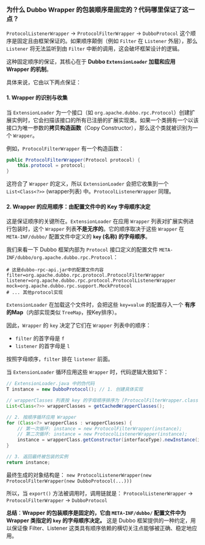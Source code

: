 ### 为什么 Dubbo Wrapper 的包装顺序是固定的？代码哪里保证了这一点？

`ProtocolListenerWrapper` -> `ProtocolFilterWrapper` -> `DubboProtocol` 这个顺序是固定且由框架保证的。如果顺序颠倒（例如 `Filter` 在 `Listener` 外层），那么 `Listener` 将无法监听到由 `Filter` 中断的调用，这会破坏框架设计的逻辑。

这种固定顺序的保证，其核心在于 **Dubbo `ExtensionLoader` 加载和应用 Wrapper 的机制**。

具体来说，它由以下两点保证：

#### 1. Wrapper 的识别与收集

当 `ExtensionLoader` 为一个接口（如 `org.apache.dubbo.rpc.Protocol`）创建扩展实例时，它会扫描该接口的所有已注册的扩展实现类。如果一个类拥有一个以该接口为唯一参数的**拷贝构造函数**（Copy Constructor），那么这个类就被识别为一个 `Wrapper`。

例如，`ProtocolFilterWrapper` 有一个构造函数：
```java
public ProtocolFilterWrapper(Protocol protocol) {
    this.protocol = protocol;
}
```
这符合了 `Wrapper` 的定义，所以 `ExtensionLoader` 会把它收集到一个 `List<Class<?>>` (wrapper列表) 中。`ProtocolListenerWrapper` 同理。

#### 2. Wrapper 的应用顺序：由配置文件中的 Key 字母顺序决定

这是保证顺序的关键所在。`ExtensionLoader` 在应用 `Wrapper` 列表对扩展实例进行包装时，这个 `Wrapper` 列表**不是无序的**。它的顺序取决于这些 `Wrapper` 在 `META-INF/dubbo/` 配置文件中定义的 **`key` (名称) 的字母顺序**。

我们来看一下 Dubbo 框架内部为 `Protocol` 接口定义的配置文件 `META-INF/dubbo/org.apache.dubbo.rpc.Protocol`：

```properties
# 这是dubbo-rpc-api.jar中的配置文件内容
filter=org.apache.dubbo.rpc.protocol.ProtocolFilterWrapper
listener=org.apache.dubbo.rpc.protocol.ProtocolListenerWrapper
mock=org.apache.dubbo.rpc.support.MockProtocol
# ... 其他protocol实现
```

`ExtensionLoader` 在加载这个文件时，会把这些 `key=value` 的配置存入一个 **有序的Map**（内部实现类似 `TreeMap`，按Key排序）。

因此，`Wrapper` 的 `key` 决定了它们在 `Wrapper` 列表中的顺序：
- `filter` 的首字母是 `f`
- `listener` 的首字母是 `l`

按照字母顺序，`filter` 排在 `listener` 前面。

当 `ExtensionLoader` 循环应用这些 `Wrapper` 时，代码逻辑大致如下：

```java
// ExtensionLoader.java 中的伪代码
T instance = new DubboProtocol(); // 1. 创建具体实现

// wrapperClasses 列表按 key 的字母顺序排序为 [ProtocolFilterWrapper.class, ProtocolListenerWrapper.class]
List<Class<?>> wrapperClasses = getCachedWrapperClasses(); 

// 2. 按顺序循环应用 Wrapper
for (Class<?> wrapperClass : wrapperClasses) {
    // 第一次循环: instance = new ProtocolFilterWrapper(instance);
    // 第二次循环: instance = new ProtocolListenerWrapper(instance);
    instance = wrapperClass.getConstructor(interfaceType).newInstance(instance);
}

// 3. 返回最终被包装的实例
return instance;
```

最终生成的对象结构是：
`new ProtocolListenerWrapper(new ProtocolFilterWrapper(new DubboProtocol(...)))`

所以，当 `export()` 方法被调用时，调用链就是：
`ProtocolListenerWrapper` -> `ProtocolFilterWrapper` -> `DubboProtocol`

**总结**：**Wrapper 的包装顺序是固定的，它由 `META-INF/dubbo/` 配置文件中为 Wrapper 类指定的 `key` 的字母顺序决定。** 这是 Dubbo 框架提供的一种约定，用以保证像 Filter、Listener 这类具有顺序依赖的横切关注点能够被正确、稳定地应用。
